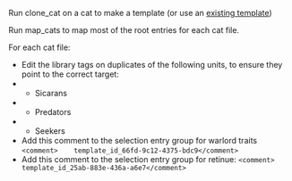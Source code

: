 Run clone_cat on a cat to make a template 
(or use an [existing template](https://github.com/BSData/horus-heresy/blob/nsh-template-test/2022%20-%20LA%20Template.cattemplate))

Run map_cats to map most of the root entries for each cat file.

For each cat file:
* Edit the library tags on duplicates of the following units, to ensure they point to the correct target: 
* * Sicarans
* * Predators
* * Seekers
* Add this comment to the selection entry group for warlord traits ```<comment>    template_id_66fd-9c12-4375-bdc9</comment>```
* Add this comment to the selection entry group for retinue: ```<comment>    template_id_25ab-883e-436a-a6e7</comment>```
